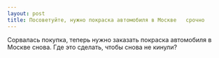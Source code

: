 ```yaml
---
layout: post 
title: Посоветуйте, нужно покраска автомобиля в Москве ‌ ‌ срочно 
--- 
```

Сорвалась покупка, теперь нужно заказать покраска автомобиля в Москве ‌ ‌ снова. Где это сделать, чтобы снова не кинули?